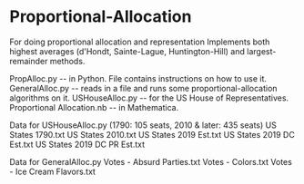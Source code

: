 # Proportional-Allocation
For doing proportional allocation and representation
Implements both highest averages (d'Hondt, Sainte-Lague, Huntington-Hill)
and largest-remainder methods.

PropAlloc.py -- in Python. File contains instructions on how to use it.
GeneralAlloc.py -- reads in a file and runs some proportional-allocation algorithms on it.
USHouseAlloc.py -- for the US House of Representatives.
Proportional Allocation.nb -- in Mathematica.

Data for USHouseAlloc.py (1790: 105 seats, 2010 & later: 435 seats)
US States 1790.txt
US States 2010.txt
US States 2019 Est.txt
US States 2019 DC Est.txt
US States 2019 DC PR Est.txt

Data for GeneralAlloc.py
Votes - Absurd Parties.txt
Votes - Colors.txt
Votes - Ice Cream Flavors.txt
